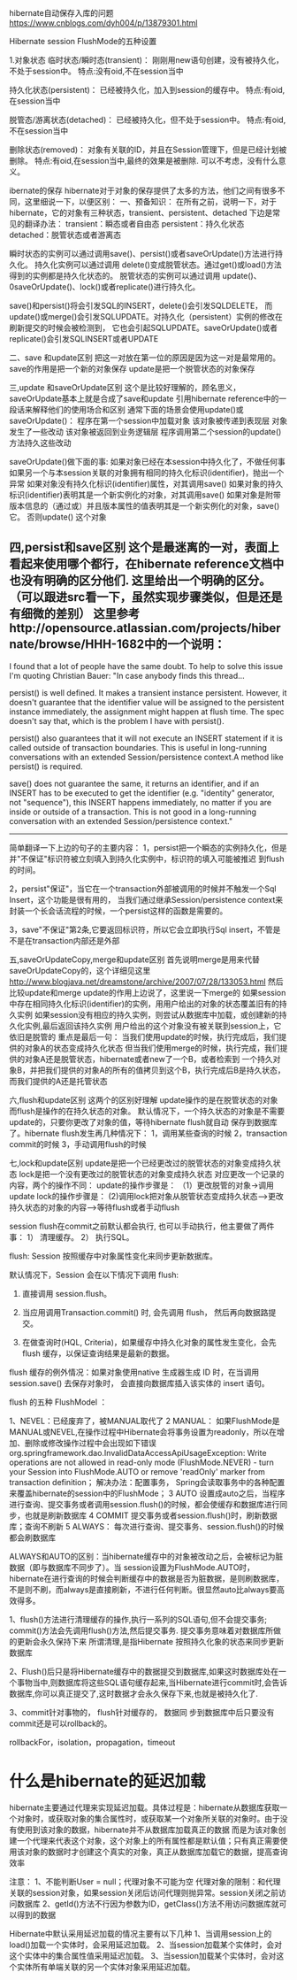 hibernate自动保存入库的问题
https://www.cnblogs.com/dyh004/p/13879301.html

Hibernate session FlushMode的五种设置


1.对象状态
临时状态/瞬时态(transient)：
刚刚用new语句创建，没有被持久化，不处于session中。
特点:没有oid,不在session当中

持久化状态(persistent)：
已经被持久化，加入到session的缓存中。
特点:有oid,在session当中

脱管态/游离状态(detached)：
已经被持久化，但不处于session中。
特点:有oid,不在session当中

删除状态(removed)：
对象有关联的ID，并且在Session管理下，但是已经计划被删除。
特点:有oid,在session当中,最终的效果是被删除.
可以不考虑，没有什么意义。





ibernate的保存
hibernate对于对象的保存提供了太多的方法，他们之间有很多不同，这里细说一下，以便区别：
一、预备知识：
在所有之前，说明一下，对于hibernate，它的对象有三种状态，transient、persistent、detached
下边是常见的翻译办法：
transient：瞬态或者自由态
persistent：持久化状态
detached：脱管状态或者游离态

瞬时状态的实例可以通过调用save()、persist()或者saveOrUpdate()方法进行持久化。
持久化实例可以通过调用 delete()变成脱管状态。通过get()或load()方法得到的实例都是持久化状态的。
脱管状态的实例可以通过调用 update()、0saveOrUpdate()、lock()或者replicate()进行持久化。

save()和persist()将会引发SQL的INSERT，delete()会引发SQLDELETE，
而update()或merge()会引发SQLUPDATE。对持久化（persistent）实例的修改在刷新提交的时候会被检测到，
它也会引起SQLUPDATE。saveOrUpdate()或者replicate()会引发SQLINSERT或者UPDATE

二、save 和update区别
把这一对放在第一位的原因是因为这一对是最常用的。
save的作用是把一个新的对象保存
update是把一个脱管状态的对象保存

三,update 和saveOrUpdate区别
这个是比较好理解的，顾名思义，saveOrUpdate基本上就是合成了save和update
引用hibernate reference中的一段话来解释他们的使用场合和区别
通常下面的场景会使用update()或saveOrUpdate()：
程序在第一个session中加载对象
该对象被传递到表现层
对象发生了一些改动
该对象被返回到业务逻辑层
程序调用第二个session的update()方法持久这些改动

saveOrUpdate()做下面的事:
如果对象已经在本session中持久化了，不做任何事
如果另一个与本session关联的对象拥有相同的持久化标识(identifier)，抛出一个异常
如果对象没有持久化标识(identifier)属性，对其调用save()
如果对象的持久标识(identifier)表明其是一个新实例化的对象，对其调用save()
如果对象是附带版本信息的（通过<version>或<timestamp>）并且版本属性的值表明其是一个新实例化的对象，save()它。
否则update() 这个对象

四,persist和save区别
这个是最迷离的一对，表面上看起来使用哪个都行，在hibernate reference文档中也没有明确的区分他们.
这里给出一个明确的区分。（可以跟进src看一下，虽然实现步骤类似，但是还是有细微的差别）
这里参考http://opensource.atlassian.com/projects/hibernate/browse/HHH-1682中的一个说明：
---------------------------------------------------------------------------------
I found that a lot of people have the same doubt. To help to solve this issue
I'm quoting Christian Bauer:
"In case anybody finds this thread...

persist() is well defined. It makes a transient instance persistent. However,
it doesn't guarantee that the identifier value will be assigned to the persistent
instance immediately, the assignment might happen at flush time. The spec doesn't say
that, which is the problem I have with persist().

persist() also guarantees that it will not execute an INSERT statement if it is
called outside of transaction boundaries. This is useful in long-running conversations
with an extended Session/persistence context.A method like persist() is required.

save() does not guarantee the same, it returns an identifier, and if an INSERT
has to be executed to get the identifier (e.g. "identity" generator, not "sequence"),
this INSERT happens immediately, no matter if you are inside or outside of a transaction. This is not good in a long-running conversation with an extended Session/persistence context."

---------------------------------------------------------------------------------
简单翻译一下上边的句子的主要内容：
1，persist把一个瞬态的实例持久化，但是并"不保证"标识符被立刻填入到持久化实例中，标识符的填入可能被推迟
到flush的时间。

2，persist"保证"，当它在一个transaction外部被调用的时候并不触发一个Sql Insert，这个功能是很有用的，
当我们通过继承Session/persistence context来封装一个长会话流程的时候，一个persist这样的函数是需要的。

3，save"不保证"第2条,它要返回标识符，所以它会立即执行Sql insert，不管是不是在transaction内部还是外部


五,saveOrUpdateCopy,merge和update区别
首先说明merge是用来代替saveOrUpdateCopy的，这个详细见这里
http://www.blogjava.net/dreamstone/archive/2007/07/28/133053.html
然后比较update和merge
update的作用上边说了，这里说一下merge的
如果session中存在相同持久化标识(identifier)的实例，用用户给出的对象的状态覆盖旧有的持久实例
如果session没有相应的持久实例，则尝试从数据库中加载，或创建新的持久化实例,最后返回该持久实例
用户给出的这个对象没有被关联到session上，它依旧是脱管的
重点是最后一句：
当我们使用update的时候，执行完成后，我们提供的对象A的状态变成持久化状态
但当我们使用merge的时候，执行完成，我们提供的对象A还是脱管状态，hibernate或者new了一个B，或者检索到
一个持久对象B，并把我们提供的对象A的所有的值拷贝到这个B，执行完成后B是持久状态，而我们提供的A还是托管状态

六,flush和update区别
这两个的区别好理解
update操作的是在脱管状态的对象
而flush是操作的在持久状态的对象。
默认情况下，一个持久状态的对象是不需要update的，只要你更改了对象的值，等待hibernate flush就自动
保存到数据库了。hibernate flush发生再几种情况下：
1，调用某些查询的时候
2，transaction commit的时候
3，手动调用flush的时候

七,lock和update区别
update是把一个已经更改过的脱管状态的对象变成持久状态
lock是把一个没有更改过的脱管状态的对象变成持久状态
对应更改一个记录的内容，两个的操作不同：
update的操作步骤是：
（1）更改脱管的对象->调用update
lock的操作步骤是：
(2)调用lock把对象从脱管状态变成持久状态-->更改持久状态的对象的内容-->等待flush或者手动flush



session flush在commit之前默认都会执行, 也可以手动执行，他主要做了两件事： 
1） 清理缓存。 
2） 执行SQL。 

flush: Session 按照缓存中对象属性变化来同步更新数据库。

默认情况下，Session 会在以下情况下调用 flush:

1. 直接调用 session.flush。

2. 当应用调用Transaction.commit() 时, 会先调用 flush， 然后再向数据路提交。

3. 在做查询时(HQL, Criteria)，如果缓存中持久化对象的属性发生变化，会先 flush 缓存，以保证查询结果是最新的数据。

flush 缓存的例外情况：如果对象使用native 生成器生成 ID 时，在当调用session.save() 去保存对象时， 会直接向数据库插入该实体的 insert 语句。

flush 的五种 FlushModel ：

1、NEVEL：已经废弃了，被MANUAL取代了
2 MANUAL：
如果FlushMode是MANUAL或NEVEL,在操作过程中Hibernate会将事务设置为readonly，所以在增加、删除或修改操作过程中会出现如下错误
org.springframework.dao.InvalidDataAccessApiUsageException: Write operations are not allowed in read-only mode (FlushMode.NEVER) - turn your Session into FlushMode.AUTO or remove 'readOnly' marker from transaction definition；
解决办法：配置事务， Spring会读取事务中的各种配置来覆盖hibernate的session中的FlushMode；
3 AUTO
设置成auto之后，当程序进行查询、提交事务或者调用session.flush()的时候，都会使缓存和数据库进行同步，也就是刷新数据库
4 COMMIT
提交事务或者session.flush()时，刷新数据库；查询不刷新
5 ALWAYS：
每次进行查询、提交事务、session.flush()的时候都会刷数据库


ALWAYS和AUTO的区别：当hibernate缓存中的对象被改动之后，会被标记为脏数据（即与数据库不同步了）。当 session设置为FlushMode.AUTO时，hibernate在进行查询的时候会判断缓存中的数据是否为脏数据，是则刷数据库，不是则不刷，而always是直接刷新，不进行任何判断。很显然auto比always要高效得多。




1、flush()方法进行清理缓存的操作,执行一系列的SQL语句,但不会提交事务;
commit()方法会先调用flush()方法,然后提交事务. 提交事务意味着对数据库所做的更新会永久保持下来   所谓清理,是指Hibernate 按照持久化象的状态来同步更新数据库   


2、Flush()后只是将Hibernate缓存中的数据提交到数据库,如果这时数据库处在一个事物当中,则数据库将这些SQL语句缓存起来,当Hibernate进行commit时,会告诉数据库,你可以真正提交了,这时数据才会永久保存下来,也就是被持久化了.    

3、commit针对事物的， flush针对缓存的， 数据同 步到数据库中后只要没有commit还是可以rollback的。



rollbackFor，isolation，propagation，timeout

# 什么是hibernate的延迟加载
hibernate主要通过代理来实现延迟加载。具体过程是：hibernate从数据库获取一个对象时，或获取对象的集合属性时，或获取某一个对象所关联的对象时。由于没有使用到该对象的数据，hibernate并不从数据库加载真正的数据
而是为该对象创建一个代理来代表这个对象，这个对象上的所有属性都是默认值；只有真正需要使用该对象的数据时才创建这个真实的对象，真正从数据库加载它的数据，提高查询效率

注意：
    1、不能判断User = null；代理对象不可能为空
        代理对象的限制：和代理关联的session对象，如果session关闭后访问代理则抛异常。session关闭之前访问数据库
    2、getId()方法不行因为参数为ID，getClass()方法不用访问数据库就可以得到的数据
    
Hibernate中默认采用延迟加载的情况主要有以下几种
    1、当调用session上的load()加载一个实体时，会采用延迟加载。
    2、当session加载某个实体时，会对这个实体中的集合属性值采用延迟加载。
    3、当session加载某个实体时，会对这个实体所有单端关联的另一个实体对象采用延迟加载。
